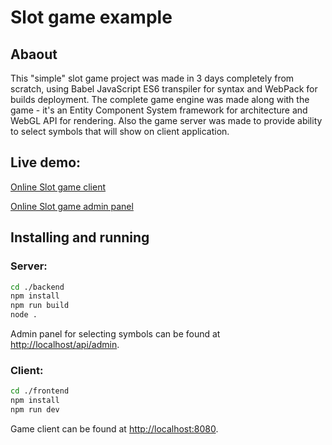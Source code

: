 # Slot game example

## Abaout

This "simple" slot game project was made in 3 days completely from scratch, using Babel JavaScript ES6 transpiler for syntax and WebPack for builds deployment. The complete game engine was made along with the game - it's an Entity Component System framework for architecture and WebGL API for rendering. Also the game server was made to provide ability to select symbols that will show on client application.

## Live demo:

[Online Slot game client](http://slots.psichix.io)

[Online Slot game admin panel](http://slots.psichix.io/api/admin)

## Installing and running

### Server:

```bash
cd ./backend
npm install
npm run build
node .
```

Admin panel for selecting symbols can be found at [http://localhost/api/admin](http://localhost/api/admin).

### Client:

```bash
cd ./frontend
npm install
npm run dev
```

Game client can be found at [http://localhost:8080](http://localhost:8080).
